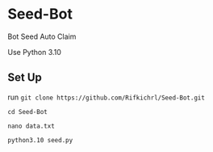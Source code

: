 # Seed-Bot
Bot Seed Auto Claim

Use Python 3.10



  ## Set Up


run 
  `git clone https://github.com/Rifkichrl/Seed-Bot.git`
      
  `cd Seed-Bot`

  `nano data.txt`

  `python3.10 seed.py`
